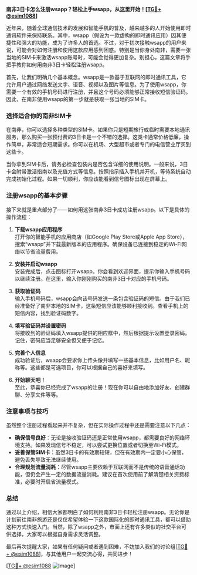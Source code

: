 **南非3日卡怎么注册wsapp？轻松上手wsapp，从这里开始！[[TG💪+ @esim1088](https://t.me/s/esim1088)]**

近年来，随着全球通信技术的发展和智能手机的普及，越来越多的人开始使用即时通讯软件来保持联系。其中，wsapp（假设为一款虚构的即时通讯应用）因其便捷性和强大的功能，成为了许多人的首选。不过，对于初次接触wsapp的用户来说，可能会对如何注册和使用这款应用感到困惑。特别是当你身处南非，需要一张当地的SIM卡来激活wsapp账号时，可能会觉得更加复杂。别担心，这篇文章将手把手教你如何用南非3日卡轻松注册wsapp。

首先，让我们明确几个基本概念。wsapp是一款基于互联网的即时通讯工具，它允许用户通过网络发送文字、语音、视频以及图片等信息。为了使用wsapp，你需要一个有效的手机号码进行注册，并且这个号码必须能够正常接收短信验证码。因此，在南非使用wsapp的第一步就是获取一张当地的SIM卡。

### 选择适合你的南非SIM卡

在南非，你可以选择多种类型的SIM卡。如果你只是短期旅行或临时需要本地通讯服务，那么购买一张预付费的3日卡是一个不错的选择。这类卡通常价格低廉，操作简单，非常适合短期需求。你可以在机场、大型超市或者专门的电信营业厅买到这些卡。

当你拿到SIM卡后，请务必检查包装内是否包含详细的使用说明。一般来说，3日卡会附带激活指南以及充值方式等信息。按照指示插入手机并开机，等待系统自动完成初始化过程。如果一切顺利，你应该能看到信号图标出现在屏幕上。

### 注册wsapp的基本步骤

接下来就是重点部分了——如何用这张南非3日卡成功注册wsapp。以下是具体的操作流程：

1. **下载wsapp应用程序**  
   打开你的智能手机的应用商店（如Google Play Store或Apple App Store），搜索“wsapp”并下载最新版本的应用程序。确保设备已连接到稳定的Wi-Fi网络以节省流量费用。

2. **安装并启动wsapp**  
   安装完成后，点击图标打开wsapp。你会看到欢迎界面，提示你输入手机号码以继续注册。在这里，输入你刚刚购买的南非3日卡对应的手机号码。

3. **获取验证码**  
   输入手机号码后，wsapp会向该号码发送一条包含验证码的短信。由于我们已经准备好了南非本地的SIM卡，这条短信应该能够顺利接收到。查看手机上的短信内容，找到验证码数字。

4. **填写验证码并设置密码**  
   将接收到的验证码填入wsapp提供的相应框中，然后根据提示设置登录密码。记住，密码应当足够安全但又便于记忆。

5. **完善个人信息**  
   成功验证后，wsapp会要求你上传头像并填写一些基本信息，比如用户名、昵称等。这些都是可选项目，你可以根据自己的喜好来填写。

6. **开始聊天吧！**  
   至此，恭喜你已经完成了wsapp的注册！现在你可以自由地添加好友、创建群聊、分享文件等等。

### 注意事项与技巧

虽然整个注册过程看起来并不复杂，但在实际操作过程中还是需要注意以下几点：

- **确保信号良好**：无论是接收验证码还是正常使用wsapp，都需要良好的网络环境支持。如果发现信号不稳定，可以尝试更换位置或者切换至Wi-Fi模式。
- **妥善保管SIM卡**：虽然3日卡的有效期较短，但在有效期内一定要小心保管，避免丢失导致无法继续使用。
- **合理规划流量消耗**：尽管wsapp主要依赖于互联网而不是传统的语音通话功能，但仍会产生一定的数据流量消耗。建议在首次使用前了解清楚相关资费标准，必要时开启省流量模式。

### 总结

通过以上介绍，相信大家都明白了如何利用南非3日卡轻松注册wsapp。无论你是计划前往南非旅游还是仅仅希望体验一下这款国际化的即时通讯工具，都可以借助这种方式快速入门。当然，除了wsapp之外，市面上还有许多类似的社交平台可供选择，大家可以根据自身需求灵活调整。

最后再次提醒大家，如果有任何疑问或者遇到困难，不妨加入我们的讨论组[[TG💪+ @esim1088](https://t.me/s/esim1088)]，与其他用户一起交流心得，共同进步！

[[TG💪+ @esim1088](https://t.me/s/esim1088) ![Image](https://i.postimg.cc/4NQfJmqS/Snipaste-2025-05-13-00-14-12.png)]